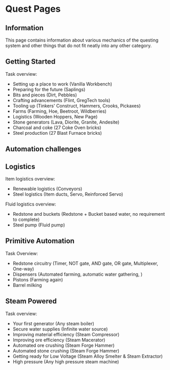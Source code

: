 # Quest Pages

## Information

This page contains information about various mechanics of the questing system
and other things that do not fit neatly into any other category.

## Getting Started

Task overview:

- Setting up a place to work (Vanilla Workbench)
- Preparing for the future (Saplings)
- Bits and pieces (Dirt, Pebbles)
- Crafting advancements (Flint, GregTech tools)
- Tooling up (Tinkers' Construct, Hammers, Crooks, Pickaxes)
- Farms (Farming, Hoe, Beetroot, Wildberries)
- Logistics (Wooden Hoppers, New Page)
- Stone generators (Lava, Diorite, Granite, Andesite)
- Charcoal and coke (27 Coke Oven bricks)
- Steel production (27 Blast Furnace bricks)

## Automation challenges



## Logistics

Item logistics overview:

- Renewable logistics (Conveyors)
- Steel logistics (Item ducts, Servo, Reinforced Servo)

Fluid logistics overview:

- Redstone and buckets (Redstone + Bucket based water, no requirement to complete) 
- Steel pump (Fluid pump)

## Primitive Automation

Task Overview:

- Redstone circuitry (Timer, NOT gate, AND gate, OR gate, Multiplexer, One-way)
- Dispensers (Automated farming, automatic water gathering, )
- Pistons (Farming again)
- Barrel milking

## Steam Powered

Task overview:

- Your first generator (Any steam boiler)
- Secure water supplies (Infinite water source)
- Improving material efficiency (Steam Compressor)
- Improving ore efficiency (Steam Macerator)
- Automated ore crushing (Steam Forge Hammer)
- Automated stone crushing (Steam Forge Hammer)
- Getting ready for Low Voltage (Steam Alloy Smelter & Steam Extractor)
- High pressure (Any high pressure steam machine)
